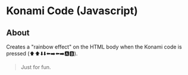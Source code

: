 # Konami Code (Javascript)

## About

Creates a "rainbow effect" on the HTML body when the Konami code is pressed (⬆️⬆️⬇️⬇️⬅️➡️⬅️➡️🅰️🅱️).

> Just for fun.

